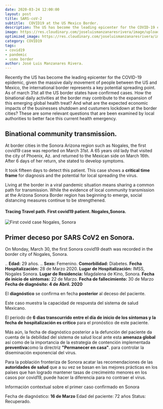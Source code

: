 ```yaml
---
date: 2020-03-24 12:00:00
layout: post
title: SARS-coV-2
subtitle:  COVID19 at the US Mexico Border.
description: The US has become the leading epicenter for the COVID-19 epidemic, given the massive daily movement of people between the US and Mexico, the international border represents a key potential spreading point. As of march 31st all the US border states have confirmed cases. How the binational daily activities at the border may contribute to the expansion of this emerging global health treat?  And what are the expected economic impacts of the business shutdown at the border cities? Are some relevant questions that are been examined to better face this current health emergency.
image: https://res.cloudinary.com/joseluismanzanaresrivera/image/upload/v1585712322/james-yarema-DAur7MQDlCU-unsplash_hidpiw.jpg
optimized_image: https://res.cloudinary.com/joseluismanzanaresrivera/image/upload/v1585712322/james-yarema-DAur7MQDlCU-unsplash_hidpiw.jpg
category: COVID19
tags:
- covid19
- pandemic
- usmx border
author: José Luis Manzanares Rivera.
---
```

  
Recently the US has become the leading epicenter for the COVID-19 epidemic, given the massive daily movement of people between the US and Mexico, the international border represents a key potential spreading point. As of march 31st all the US border states have confirmed cases. 
How the binational daily activities at the border may contribute to the expansion of this emerging global health treat?  And what are the expected economic impacts of the businesses shutdown and custumers lockdown at the border cities? 
These are some relevant questions that are been examined by local authorities to better face this current health emergency.

## Binational community transmission.

At border cities in the Sonora Arizona region such as Nogales, the first covid19 case was reported on March 31st. A 65 years old lady that visited the city of Phoenix, Az. and returned to the Mexican side on March 16th. After 6 days of her return, she stated to develop symptoms.

It took fifteen days to detect this patient.  This case shows a **critical time frame** for diagnosis and the potential for local spreading the virus.

Living at the border in a viral pandemic situation means sharing a common path for transmission. While the evidence of local community transmission at the Arizona Sonora Border region has beginning to emerge, social distancing measures continue to be strengthened.


####  Tracing Travel path. First covid19 patient. Nogales,Sonora.

![First covid case Nogales, Sonora](https://res.cloudinary.com/joseluismanzanaresrivera/image/upload/v1585776022/nogales1_hazs05.jpg)




## Primer deceso por SARS CoV2 en Sonora.


On Monday, March 30, the first Sonora covid19 death was recorded in the border city of Nogales, Sonora.


.. **Edad:** 29 años.
.. **Sexo:** Femenino.
**Comorbilidad:** Diabetes.
**Fecha Hospitalización:**  28 de Marzo  2020.
**Lugar de Hospitalización:**  IMSS, Nogales Sonora.
**Lugar de Residencia:** Magdalena de Kino, Sonora.
**Fecha de inicio de síntomas:** 22 de Marzo.
**Fecha de fallecimiento:** 30 de Marzo 
**Fecha de diagnósito: 4 de Abril. 2020**

El **diagnóstico** se confirma en fecha **posterior** al deceso del paciente.

Este caso muestra la capacidad de respuesta del sistema de salud Mexicano. 

El periodo de **6 dias transcurrido entre el día de inicio de los síntomas y la fecha de hospitalización  es crítico** para el pronóstico de este  paciente. 

Más aún, la fecha de diagnóstico posterior a la defunción del paciente da cuenta de la debilidad del sistema de salud local ante esta **amenaza global** así como de la importancia  de  la estrategia de contención implementada  **preventiva**como la directriz **"Permanecer en casa"**. para controlar la diseminación exponencial del virus.   

Para la población fronteriza de Sonora acatar las recomendaciones de las **autoridades de salud** que a su vez se basan en las mejores prácticas en los países que han logrado mantener tasas de crecimeinto menores en los casos por covid19, puede hacer la diferencia para no  contraer el virus. 

Información contextual sobre el primer caso confirmado en Sonora

Fecha de diagnóstico: **16 de Marzo**
Edad del paciente:   72 años
Status: Recuperado.





